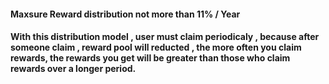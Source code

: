 <h4>Maxsure Reward distribution not more than 11% / Year </h4>
<h4>With this distribution model , user must claim periodicaly , because after someone claim , reward pool will reducted , the more often you claim rewards, the rewards you get will be greater than those who claim rewards over a longer period.  </h4>

